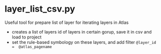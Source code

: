 # layer_list_csv.py

Useful tool for prepare list of layer for iterating layers in Atlas

- creates a list of layers id of layers in certain gorup, save it in csv and load to project 
- set the rule-based symbology on these layers, and add filter `@layer_id =  @atlas_pagename`

